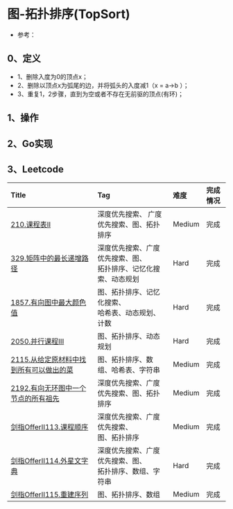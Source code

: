 # 图-拓扑排序(TopSort)

- 参考：

## 0、定义

- 1、删除入度为0的顶点x；
- 2、删除以顶点x为弧尾的边，并将弧头的入度减1（x = a->b ）；
- 3、重复1，2步骤，直到为空或者不存在无前驱的顶点(有环)；

## 1、操作

## 2、Go实现

## 3、Leetcode

| Title                                                                                                     | Tag                                   | 难度     | 完成情况 |
|:----------------------------------------------------------------------------------------------------------|:--------------------------------------|:-------|:-----|
| [210.课程表II](https://leetcode.cn/problems/course-schedule-ii/)                                             | 深度优先搜索、 广度优先搜索、图、拓扑排序                 | Medium | 完成   |
| [329.矩阵中的最长递增路径](https://leetcode.cn/problems/longest-increasing-path-in-a-matrix/)                       | 深度优先搜索、广度优先搜索、图、<br />拓扑排序、记忆化搜索、动态规划 | Hard   | 完成   |
| [1857.有向图中最大颜色值](https://leetcode.cn/problems/largest-color-value-in-a-directed-graph/)                   | 图、拓扑排序、记忆化搜索、<br />哈希表、动态规划、计数        | Hard   | 完成   |
| [2050.并行课程III](https://leetcode.cn/problems/parallel-courses-iii/)                                        | 图、拓扑排序、动态规划                           | Hard   | 完成   |
| [2115.从给定原材料中找到所有可以做出的菜](https://leetcode.cn/problems/find-all-possible-recipes-from-given-supplies/)     | 图、拓扑排序、数组、哈希表、字符串                     | Medium | 完成   |
| [2192.有向无环图中一个节点的所有祖先](https://leetcode.cn/problems/all-ancestors-of-a-node-in-a-directed-acyclic-graph/) | 深度优先搜索、广度优先搜索、图、拓扑排序                  | Medium | 完成   |
| [剑指OfferII113.课程顺序](https://leetcode.cn/problems/QA2IGt/)                                                 | 深度优先搜索、广度优先搜索、<br />图、拓扑排序            | Medium | 完成   |
| [剑指OfferII114.外星文字典](https://leetcode.cn/problems/Jf1JuT/)                                                | 深度优先搜索、广度优先搜索、图、<br />拓扑排序、数组、字符串     | Hard   | 完成   |
| [剑指OfferII115.重建序列](https://leetcode.cn/problems/ur2n8P/)                                                 | 图、拓扑排序、数组                             | Medium | 完成   |